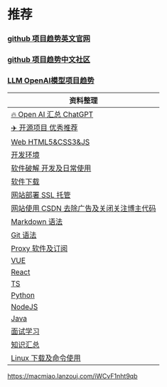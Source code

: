 # 推荐
### [github 项目趋势英文官网](https://github.com/trending)
### [github 项目趋势中文社区](https://www.githubs.cn/trending)
### [LLM OpenAI模型项目趋势](https://huggingface.co/spaces)
| 资料整理                                             |
|--------------------------------------------------|
| [🔥 Open AI 汇总 ChatGPT](./Document/AI.md)        |
| [✈️ 开源项目 优秀推荐](./Document/Project.md)            |
| [Web HTML5&CSS3&JS](./Document/Web.md)           |
| [开发环境](./Document/DevelopTools.md)               |
| [软件破解 开发及日常使用](./Document/SoftKey.md)            |
| [软件下载](./Document/System.md)                     |
| [网站部署 SSL 托管](./Document/Web.md)                 |
| [网站使用 CSDN 去除广告及关闭关注博主代码](./Document/WebSite.md) |
| [Markdown 语法](./Document/MarkDown.md)            |
| [Git 语法](./Document/Git.md)                      |
| [Proxy 软件及订阅](./Document/ProxySub.md)            |
| [VUE](./VUE/README.md)                           |
| [React](./React/README.md)                       |
| [TS](./TS/README.md)                             |
| [Python](./Python/README.md)                     |
| [NodeJS](./NodeJS/README.md)                     |
| [Java](./Java/README.md)                         |
| [面试学习](./Interview/README.md)                    |
| [知识汇总](./Knowledge/README.md)                    |
| [Linux 下载及命令使用](./Linux/README.md)               |

https://macmiao.lanzouj.com/iWCvF1nht9qb
